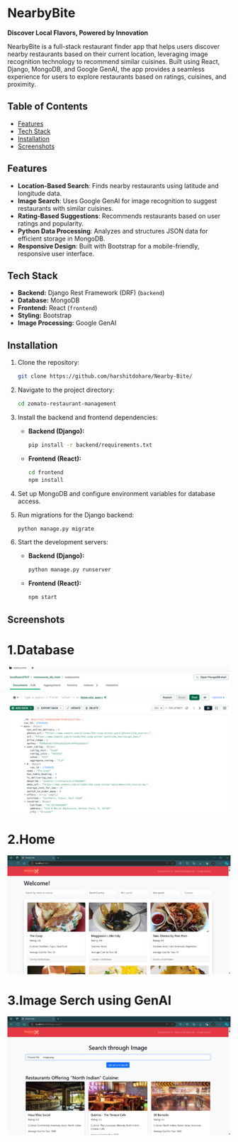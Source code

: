 
# NearbyBite

**Discover Local Flavors, Powered by Innovation**

NearbyBite is a full-stack restaurant finder app that helps users discover nearby restaurants based on their current location, leveraging image recognition technology to recommend similar cuisines. Built using React, Django, MongoDB, and Google GenAI, the app provides a seamless experience for users to explore restaurants based on ratings, cuisines, and proximity.

## Table of Contents
- [Features](#features)
- [Tech Stack](#tech-stack)
- [Installation](#installation)
- [Screenshots](#Screenshots)

## Features
- **Location-Based Search**: Finds nearby restaurants using latitude and longitude data.
- **Image Search**: Uses Google GenAI for image recognition to suggest restaurants with similar cuisines.
- **Rating-Based Suggestions**: Recommends restaurants based on user ratings and popularity.
- **Python Data Processing**: Analyzes and structures JSON data for efficient storage in MongoDB.
- **Responsive Design**: Built with Bootstrap for a mobile-friendly, responsive user interface.

## Tech Stack
- **Backend:** Django Rest Framework (DRF) (`backend`)
- **Database:** MongoDB
- **Frontend:** React (`frontend`)
- **Styling:** Bootstrap
- **Image Processing:** Google GenAI

## Installation

1. Clone the repository:
   ```bash
   git clone https://github.com/harshitdohare/Nearby-Bite/
   ```

2. Navigate to the project directory:
   ```bash
   cd zomato-restaurant-management
   ```

3. Install the backend and frontend dependencies:
   - **Backend (Django):**
     ```bash
     pip install -r backend/requirements.txt
     ```
   - **Frontend (React):**
     ```bash
     cd frontend
     npm install
     ```

4. Set up MongoDB and configure environment variables for database access.

5. Run migrations for the Django backend:
   ```bash
   python manage.py migrate
   ```

6. Start the development servers:
   - **Backend (Django):**
     ```bash
     python manage.py runserver
     ```
   - **Frontend (React):**
     ```bash
     npm start
     ```

## Screenshots

# 1.Database 
![Image Alt](https://github.com/harshitdohare/Nearby-Bite/blob/main/Screenshots/database.png?raw=true)

# 2.Home
![Image Alt](https://github.com/harshitdohare/Nearby-Bite/blob/main/Screenshots/img1.png?raw=true)

# 3.Image Serch using GenAI
![Image Alt](https://github.com/harshitdohare/Nearby-Bite/blob/main/Screenshots/img2.png?raw=true)
